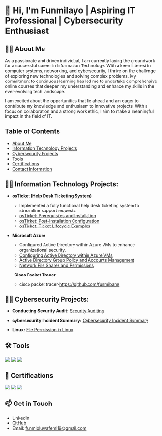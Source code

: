 

# 👋 Hi, I'm Funmilayo | Aspiring IT Professional | Cybersecurity Enthusiast

## 👨‍💻 About Me
As a passionate and driven individual, I am currently laying the groundwork for a successful career in Information Technology. With a keen interest in computer systems, networking, and cybersecurity, I thrive on the challenge of exploring new technologies and solving complex problems. My commitment to continuous learning has led me to undertake comprehensive online courses that deepen my understanding and enhance my skills in the ever-evolving tech landscape.

I am excited about the opportunities that lie ahead and am eager to contribute my knowledge and enthusiasm to innovative projects. With a focus on collaboration and a strong work ethic, I aim to make a meaningful impact in the field of IT.


## Table of Contents
- [About Me](#-about-me)
- [Information Technology Projects](#-information-technology-projects)
- [Cybersecurity Projects](#-cybersecurity-projects)
- [Tools](#-tools)
- [Certifications](#-certifications)
- [Contact Information](#-get-in-touch)

## 👨‍💻 Information Technology Projects:
- **osTicket (Help Desk Ticketing System)**
  - Implemented a fully functional help desk ticketing system to streamline support requests.
  - [osTicket: Prerequisites and Installation](https://github.com/funmibam/osticket-prereqs)
  - [osTicket: Post-Installation Configuration](https://github.com/funmibam/post-install-config)
  - [osTicket: Ticket Lifecycle Examples](https://github.com/funmibam/ticket-lifecycle)

- **Microsoft Azure**
  - Configured Active Directory within Azure VMs to enhance organizational security.
  - [Configuring Active Directory within Azure VMs](https://github.com/funmibam/configure-ad)
  - [Active Directory Group Policy and Accounts Management](https://github.com/funmibam/active-directory-group-policy-management)
  - [Network File Shares and Permissions](https://github.com/funmibam/network-file-shares-and-permissions)
 
  -**Cisco Packet Tracer**
  - cisco packet tracer-https://github.com/funmibam/

## 👨‍💻 Cybersecurity Projects:
- **Conducting Security Audit:**    [Security Auditing](https://github.com/funmibam/Security-Auditing)
          
- **cybersecurity Incident Summary:** [Cybersecurity Incident Summary](https://github.com/funmibam/Cybersecurity-Incident-Summary-)

- **Linux:**  [File Permission in Linux](https://docs.google.com/document/d/1XtuN2CtIExZvnQ44gdFQn-vmT0JX3ji5mAwmp2IoX8E/edit)

## 🛠️ Tools
<div>
    <img src="https://img.shields.io/badge/-Cisco%20Packet%20Tracer-1A9CD2?&style=for-the-badge&logo=Cisco&logoColor=white" />
    <img src="https://img.shields.io/badge/-NETLAB%2B-009639?&style=for-the-badge&logo=NetLab&logoColor=white" />
    <img src="https://img.shields.io/badge/-Microsoft%20Azure-0078D4?&style=for-the-badge&logo=Microsoft%20Azure&logoColor=white" />
</div>

## 📜 Certifications
<div>
    <img src="https://img.shields.io/badge/-A%2B-4D4D4D?&style=for-the-badge&logo=CompTIA&logoColor=white" />
    <img src="https://img.shields.io/badge/-Google%20Cybersecurity%20Professional%20Certificate-4285F4?&style=for-the-badge&logo=Google&logoColor=white" />
    <img src="https://img.shields.io/badge/-CourseCareers-FF5722?&style=for-the-badge&logo=CourseCareers&logoColor=white" />
</div>

## 📫 Get in Touch
- [LinkedIn](your-linkedin-url)
- [GitHub](your-github-url)
- Email: funmioluwafemi19@gmail.com
